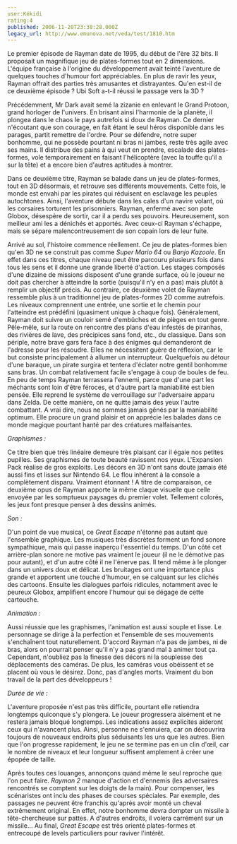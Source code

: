 ```yaml
---
user:Kékidi
rating:4
published: 2006-11-20T23:38:28.000Z
legacy_url: http://www.emunova.net/veda/test/1810.htm
---
```

Le premier épisode de Rayman date de 1995, du début de l'ère 32 bits. Il proposait un magnifique jeu de plates-formes tout en 2 dimensions. L'équipe française à l'origine du développement avait teinté l'aventure de quelques touches d'humour fort appréciables. En plus de ravir les yeux, Rayman offrait des parties très amusantes et distrayantes. Qu'en est-il de ce deuxième épisode ? Ubi Soft a-t-il réussi le passage vers la 3D ?  

  

Précédemment, Mr Dark avait semé la zizanie en enlevant le Grand Protoon, grand horloger de l'univers. En brisant ainsi l'harmonie de la planète, il plongea dans le chaos le pays autrefois si doux de Rayman. Ce dernier n'écoutant que son courage, en fait étant le seul héros disponible dans les parages, partit remettre de l'ordre. Pour se défendre, notre super bonhomme, qui ne possède pourtant ni bras ni jambes, reste très agile avec ses mains. Il distribue des pains à qui veut en prendre, escalade des plates-formes, vole temporairement en faisant l'hélicoptère (avec la touffe qu'il a sur la tête) et a encore bien d'autres aptitudes à montrer.  

  

Dans ce deuxième titre, Rayman se balade dans un jeu de plates-formes, tout en 3D désormais, et retrouve ses différents mouvements. Cette fois, le monde est envahi par les pirates qui réduisent en esclavage les peuples autochtones. Ainsi, l'aventure débute dans les cales d'un navire volant, où les corsaires torturent les prisonniers. Rayman, enfermé avec son pote Globox, désespère de sortir, car il a perdu ses pouvoirs. Heureusement, son meilleur ami les a dénichés et apportés. Avec ceux-ci Rayman s'échappe, mais se sépare malencontreusement de son copain lors de leur fuite.  

  

Arrivé au sol, l'histoire commence réellement. Ce jeu de plates-formes bien qu'en 3D ne se construit pas comme _Super Mario 64_ ou _Banjo Kazooie_. En effet dans ces titres, chaque niveau peut être parcouru plusieurs fois dans tous les sens et il donne une grande liberté d'action. Les stages composés d'une dizaine de missions disposent d'une grande surface, où le joueur ne doit pas chercher à atteindre la sortie (puisqu'il n'y en a pas) mais plutôt à remplir un objectif précis. Au contraire, ce deuxième volet de Rayman ressemble plus à un traditionnel jeu de plates-formes 2D comme autrefois. Les niveaux comprennent une entrée, une sortie et le chemin pour l'atteindre est prédéfini (quasiment unique à chaque fois). Généralement, Rayman doit suivre un couloir semé d'embûches et de pièges en tout genre. Pêle-mêle, sur la route on rencontre des plans d'eau infestés de piranhas, des rivières de lave, des précipices sans fond, etc., du classique. Dans son périple, notre brave gars fera face à des énigmes qui demanderont de l'adresse pour les résoudre. Elles ne nécessitent guère de réflexion, car le but consiste principalement à allumer un interrupteur. Quelquefois au détour d'une baraque, un pirate surgira et tentera d'éclater notre gentil bonhomme sans bras. Un combat relativement facile s'engage à coup de boules de feu. En peu de temps Rayman terrassera l'ennemi, parce que d'une part les méchants sont loin d'être féroces, et d'autre part la maniabilité est bien pensée. Elle reprend le système de verrouillage sur l'adversaire apparu dans Zelda. De cette manière, on ne quitte jamais des yeux l'autre combattant. A vrai dire, nous ne sommes jamais gênés par la maniabilité optimum. Elle procure un grand plaisir et on apprécie les balades dans ce monde magique pourtant hanté par des créatures malfaisantes.  

  

_Graphismes :_  

Ce titre bien que très linéaire demeure très plaisant car il égaie nos petites pupilles. Ses graphismes de toute beauté ravissent nos yeux. L'Expansion Pack réalise de gros exploits. Les décors en 3D n'ont sans doute jamais été aussi fins et lisses sur Nintendo 64\. Le flou inhérent à la console a complètement disparu. Vraiment étonnant ! A titre de comparaison, ce deuxième opus de Rayman apporte la même claque visuelle que celle envoyée par les somptueux paysages du premier volet. Tellement colorés, les jeux font presque penser à des dessins animés.  

  

_Son :_  

D'un point de vue musical, ce _Great Escape_ n'étonne pas autant que l'ensemble graphique. Les musiques très discrètes forment un fond sonore sympathique, mais qui passe inaperçu l'essentiel du temps. D'un côté cet arrière-plan sonore ne motive pas vraiment le joueur (il ne le démotive pas pour autant), et d'un autre côté il ne l'énerve pas. Il tend même à le plonger dans un univers doux et délicat. Les bruitages ont une importance plus grande et apportent une touche d'humour, en se calquant sur les clichés des cartoons. Ensuite les dialogues parfois ridicules, notamment avec le peureux Globox, amplifient encore l'humour qui se dégage de cette cartouche.  

  

_Animation :_  

Aussi réussie que les graphismes, l'animation est aussi souple et lisse. Le personnage se dirige à la perfection et l'ensemble de ses mouvements s'enchaînent tout naturellement. D'accord Rayman n'a pas de jambes, ni de bras, alors on pourrait penser qu'il n'y a pas grand mal à animer tout ça. Cependant, n'oubliez pas la finesse des décors ni la souplesse des déplacements des caméras. De plus, les caméras vous obéissent et se placent où vous le désirez. Donc, pas d'angles morts. Vraiment du bon travail de la part des développeurs !  

  

_Durée de vie :_  

L'aventure proposée n'est pas très difficile, pourtant elle retiendra longtemps quiconque s'y plongera. Le joueur progressera aisément et ne restera jamais bloqué longtemps. Les indications assez explicites aideront ceux qui n'avancent plus. Ainsi, personne ne s'ennuiera, car on découvrira toujours de nouveaux endroits plus séduisants les uns que les autres. Bien que l'on progresse rapidement, le jeu ne se termine pas en un clin d'œil, car le nombre de niveaux et leur longueur suffisent amplement à créer une épopée de taille.  

  

Après toutes ces louanges, annonçons quand même le seul reproche que l'on peut faire. _Rayman 2_ manque d'action et d'ennemis (les adversaires rencontrés se comptent sur les doigts de la main). Pour compenser, les scénaristes ont inclu des phases de courses spéciales. Par exemple, des passages ne peuvent être franchis qu'après avoir monté un cheval extrêmement original. En effet, notre bonhomme devra dompter un missile à tête-chercheuse sur pattes. A d'autres endroits, il volera carrément sur un missile... Au final, _Great Escape_ est très orienté plates-formes et entrecoupé de levels particuliers pour raviver l'intérêt.